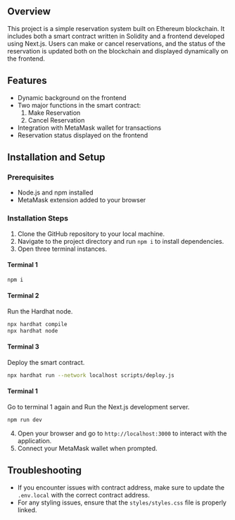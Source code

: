 
## Overview

This project is a simple reservation system built on Ethereum blockchain. It includes both a smart contract written in Solidity and a frontend developed using Next.js. Users can make or cancel reservations, and the status of the reservation is updated both on the blockchain and displayed dynamically on the frontend.

## Features

- Dynamic background on the frontend
- Two major functions in the smart contract:
  1. Make Reservation
  2. Cancel Reservation
- Integration with MetaMask wallet for transactions
- Reservation status displayed on the frontend

## Installation and Setup

### Prerequisites

- Node.js and npm installed
- MetaMask extension added to your browser

### Installation Steps

1. Clone the GitHub repository to your local machine.
2. Navigate to the project directory and run `npm i` to install dependencies.
3. Open three terminal instances.

#### Terminal 1



```bash
npm i
```

#### Terminal 2

Run the Hardhat node.

```bash
npx hardhat compile
npx hardhat node
```

#### Terminal 3

Deploy the smart contract.

```bash
npx hardhat run --network localhost scripts/deploy.js
```

#### Terminal 1

Go to terminal 1 again and Run the Next.js development server.

```bash
npm run dev
```

4. Open your browser and go to `http://localhost:3000` to interact with the application.
5. Connect your MetaMask wallet when prompted.

## Troubleshooting

- If you encounter issues with contract address, make sure to update the `.env.local` with the correct contract address.
- For any styling issues, ensure that the `styles/styles.css` file is properly linked.
